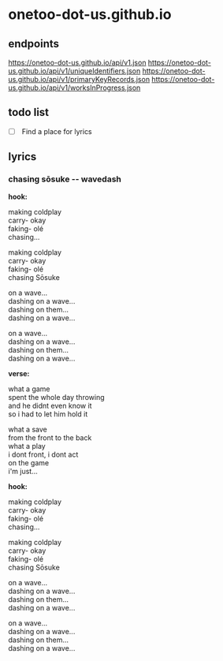 # onetoo-dot-us.github.io

## endpoints

https://onetoo-dot-us.github.io/api/v1.json
https://onetoo-dot-us.github.io/api/v1/uniqueIdentifiers.json
https://onetoo-dot-us.github.io/api/v1/primaryKeyRecords.json
https://onetoo-dot-us.github.io/api/v1/worksInProgress.json

## todo list

- [ ] &nbsp;Find a place for lyrics

## lyrics

### chasing sōsuke -- wavedash

**hook:**

making coldplay<br>
carry- okay<br>
faking- olé<br>
chasing...<br>

making coldplay<br>
carry- okay<br>
faking- olé<br>
chasing Sōsuke<br>

on a wave...<br>
dashing on a wave...<br>
dashing on them...<br>
dashing on a wave...<br>

on a wave...<br>
dashing on a wave...<br>
dashing on them...<br>
dashing on a wave...<br>

**verse:**

what a game<br>
spent the whole day throwing<br>
and he didnt even know it<br>
so i had to let him hold it<br>

what a save<br>
from the front to the back<br>
what a play<br>
i dont front, i dont act<br>
on the game<br>
i'm just...<br>

**hook:**

making coldplay<br>
carry- okay<br>
faking- olé<br>
chasing...<br>

making coldplay<br>
carry- okay<br>
faking- olé<br>
chasing Sōsuke<br>

on a wave...<br>
dashing on a wave...<br>
dashing on them...<br>
dashing on a wave...<br>

on a wave...<br>
dashing on a wave...<br>
dashing on them...<br>
dashing on a wave...<br>
